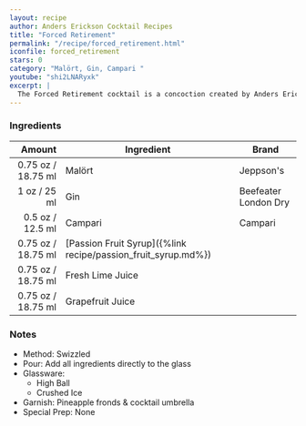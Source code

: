 ```yaml
---
layout: recipe
author: Anders Erickson Cocktail Recipes
title: "Forced Retirement"
permalink: "/recipe/forced_retirement.html"
iconfile: forced_retirement
stars: 0
category: "Malört, Gin, Campari "
youtube: "shi2LNARyxk"
excerpt: |
  The Forced Retirement cocktail is a concoction created by Anders Erickson, a Chicago-based bartender and YouTuber. It's a rather unique drink that incorporates the infamous Malört, a Chicago spirit known for its intense, bitter flavor.
---
```


### Ingredients

|  Amount | Ingredient                                                    | Brand                |
| ------: | ------------------------------------------------------------- | -------------------- |
| 0.75 oz / 18.75 ml | Malört                                                        | Jeppson's            |
|    1 oz / 25 ml | Gin                                                           | Beefeater London Dry |
|  0.5 oz / 12.5 ml | Campari                                                       | Campari              |
| 0.75 oz / 18.75 ml | [Passion Fruit Syrup]({%link recipe/passion_fruit_syrup.md%}) |
| 0.75 oz / 18.75 ml | Fresh Lime Juice                                              |
| 0.75 oz / 18.75 ml | Grapefruit Juice                                              |

### Notes

- Method: Swizzled
- Pour: Add all ingredients directly to the glass
- Glassware:
  - High Ball
  - Crushed Ice
- Garnish: Pineapple fronds & cocktail umbrella
- Special Prep: None
